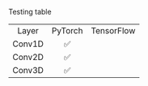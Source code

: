 <table>

Testing table

<tr><td align="center" >Layer</td><td align="center" >PyTorch</td><td align="center" >TensorFlow</td></tr>

<tr><td align="center" >Conv1D</td><td align="center" >✅</td><td align="center"></td></tr>
<tr><td align="center" >Conv2D</td><td align="center" >✅</td><td align="center"></td></tr>
<tr><td align="center" >Conv3D</td><td align="center" >✅</td><td align="center"></td></tr>

</table>
